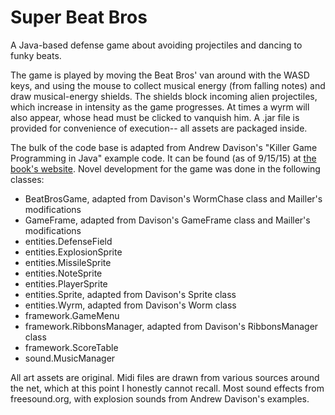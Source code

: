 Super Beat Bros
===============

A Java-based defense game about avoiding projectiles and dancing to funky beats.

The game is played by moving the Beat Bros' van around with the WASD keys, and using the mouse to collect musical energy (from falling notes) and draw musical-energy shields. The shields block incoming alien projectiles, which increase in intensity as the game progresses. At times a wyrm will also appear, whose head must be clicked to vanquish him.
A .jar file is provided for convenience of execution-- all assets are packaged inside.

The bulk of the code base is adapted from Andrew Davison's "Killer Game Programming in Java" example code. It can be found (as of 9/15/15) at [the book's website](http://fivedots.coe.psu.ac.th/~ad/jg/code/index.html).
Novel development for the game was done in the following classes:

- BeatBrosGame, adapted from Davison's WormChase class and Mailler's modifications
- GameFrame, adapted from Davison's GameFrame class and Mailler's modifications
- entities.DefenseField
- entities.ExplosionSprite
- entities.MissileSprite
- entities.NoteSprite
- entities.PlayerSprite
- entities.Sprite, adapted from Davison's Sprite class
- entities.Wyrm, adapted from Davison's Worm class
- framework.GameMenu
- framework.RibbonsManager, adapted from Davison's RibbonsManager class
- framework.ScoreTable
- sound.MusicManager

All art assets are original.
Midi files are drawn from various sources around the net, which at this point I honestly cannot recall.
Most sound effects from freesound.org, with explosion sounds from Andrew Davison's examples.
